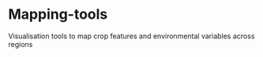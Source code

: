 # Mapping-tools
Visualisation tools to map crop features and environmental variables across regions
